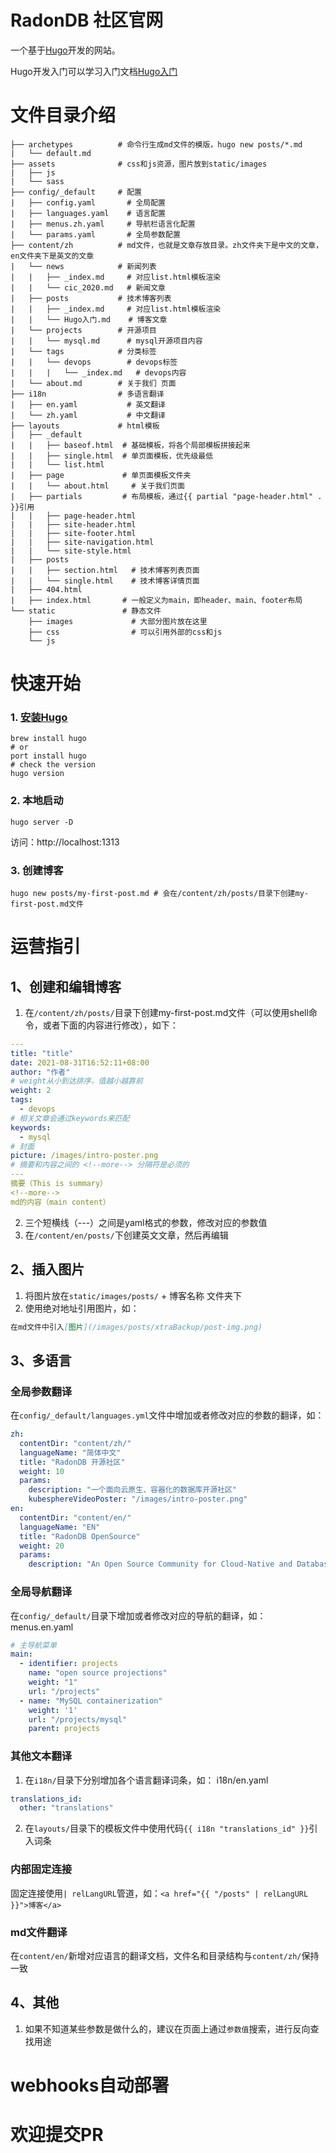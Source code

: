 # RadonDB 社区官网
一个基于[Hugo](https://gohugo.io/)开发的网站。

Hugo开发入门可以学习入门文档[Hugo入门](./content/zh/posts/Hugo入门.md)

# 文件目录介绍
``` shell
├── archetypes          # 命令行生成md文件的模版，hugo new posts/*.md
|   └── default.md
├── assets              # css和js资源，图片放到static/images
|   ├── js
|   └── sass
├── config/_default     # 配置
|   ├── config.yaml       # 全局配置
|   ├── languages.yaml    # 语言配置
|   ├── menus.zh.yaml     # 导航栏语言化配置
|   └── params.yaml       # 全局参数配置
├── content/zh          # md文件，也就是文章存放目录。zh文件夹下是中文的文章，en文件夹下是英文的文章
|   └── news            # 新闻列表
|   |   ├── _index.md     # 对应list.html模板渲染
|   |   └── cic_2020.md   # 新闻文章
|   ├── posts           # 技术博客列表
|   |   ├── _index.md     # 对应list.html模板渲染
|   |   └── Hugo入门.md    # 博客文章
|   └── projects        # 开源项目
|   |   └── mysql.md      # mysql开源项目内容
|   └── tags            # 分类标签
|   |   └── devops        # devops标签
|   |   |   └── _index.md   # devops内容
|   └── about.md        # 关于我们 页面
├── i18n                # 多语言翻译
|   ├── en.yaml           # 英文翻译
|   └── zh.yaml           # 中文翻译
├── layouts             # html模板
|   ├── _default
|   |   ├── baseof.html  # 基础模板，将各个局部模板拼接起来
|   |   ├── single.html  # 单页面模板，优先级最低
|   |   └── list.html
|   ├── page             # 单页面模板文件夹
|   |   └── about.html     # 关于我们页面
|   ├── partials         # 布局模板，通过{{ partial "page-header.html" . }}引用
|   |   ├── page-header.html
|   |   ├── site-header.html
|   |   ├── site-footer.html
|   |   ├── site-navigation.html
|   |   └── site-style.html
|   ├── posts            
|   |   ├── section.html   # 技术博客列表页面
|   |   └── single.html    # 技术博客详情页面
|   ├── 404.html
|   ├── index.html       # 一般定义为main，即header、main、footer布局
└── static               # 静态文件
    ├── images             # 大部分图片放在这里
    ├── css                # 可以引用外部的css和js
    └── js
```

# 快速开始
### 1. [安装Hugo](https://gohugo.io/getting-started/quick-start/#step-1-install-hugo)
```shell
brew install hugo
# or
port install hugo
# check the version
hugo version
```
### 2. 本地启动
```shell
hugo server -D
```
访问：http://localhost:1313
### 3. 创建博客
```shell
hugo new posts/my-first-post.md # 会在/content/zh/posts/目录下创建my-first-post.md文件
```

# 运营指引
## 1、创建和编辑博客
1. 在`/content/zh/posts/`目录下创建my-first-post.md文件（可以使用shell命令，或者下面的内容进行修改），如下：
```yaml
---
title: "title"
date: 2021-08-31T16:52:11+08:00
author: "作者"
# weight从小到达排序，值越小越靠前
weight: 2
tags:
  - devops
# 相关文章会通过keywords来匹配
keywords:
  - mysql
# 封面
picture: /images/intro-poster.png
# 摘要和内容之间的 <!--more--> 分隔符是必须的
---
摘要（This is summary）
<!--more--> 
md的内容（main content）
```
2. 三个短横线（---）之间是yaml格式的参数，修改对应的参数值
3. 在`/content/en/posts/`下创建英文文章，然后再编辑

## 2、插入图片
1. 将图片放在`static/images/posts/` + 博客名称 文件夹下
2. 使用绝对地址引用图片，如：
```markdown
在md文件中引入[图片](/images/posts/xtraBackup/post-img.png)
```

## 3、多语言

### 全局参数翻译
在`config/_default/languages.yml`文件中增加或者修改对应的参数的翻译，如：
```yaml
zh:
  contentDir: "content/zh/"
  languageName: "简体中文"
  title: "RadonDB 开源社区"
  weight: 10
  params:
    description: "一个面向云原生、容器化的数据库开源社区"
    kubesphereVideoPoster: "/images/intro-poster.png"
en:
  contentDir: "content/en/"
  languageName: "EN"
  title: "RadonDB OpenSource"
  weight: 20
  params:
    description: "An Open Source Community for Cloud-Native and Databases on Kubernetes"
```

### 全局导航翻译
在`config/_default/`目录下增加或者修改对应的导航的翻译，如：
menus.en.yaml
```yaml
# 主导航菜单
main:
  - identifier: projects
    name: "open source projections"
    weight: "1"
    url: "/projects"
  - name: "MySQL containerization"
    weight: '1'
    url: "/projects/mysql"
    parent: projects
```
### 其他文本翻译
1. 在`i18n/`目录下分别增加各个语言翻译词条，如：
i18n/en.yaml
```yaml
translations_id:
  other: "translations"
```
2. 在`layouts/`目录下的模板文件中使用代码`{{ i18n "translations_id" }}`引入词条

### 内部固定连接
固定连接使用`| relLangURL`管道，如：`<a href="{{ "/posts" | relLangURL }}">博客</a>`

### md文件翻译
在`content/en/`新增对应语言的翻译文档，文件名和目录结构与`content/zh/`保持一致

## 4、其他
1. 如果不知道某些参数是做什么的，建议在页面上通过`参数值`搜索，进行反向查找用途

# webhooks自动部署

# 欢迎提交PR

